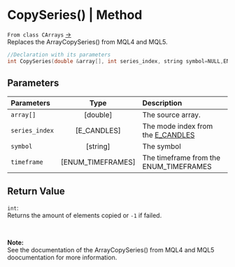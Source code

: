 # CopySeries() | Method
`From class CArrays` [->](arrays.md) <br>
Replaces the ArrayCopySeries() from MQL4 and MQL5.

```cpp
//Declaration with its parameters
int CopySeries(double &array[], int series_index, string symbol=NULL,ENUM_TIMEFRAMES timeframe=PERIOD_CURRENT);
```

## Parameters
| Parameters     |       Type        | Description                                                              |
| :------------- | :---------------: | :----------------------------------------------------------------------- |
| `array[]`      |     [double]      | The source array.                                                        |
| `series_index` |    [E_CANDLES]    | The mode index from the [E_CANDLES](../../enumerations/e_candle_mode.md) |
| `symbol`       |     [string]      | The symbol                                                               |
| `timeframe`    | [ENUM_TIMEFRAMES] | The timeframe from the ENUM_TIMEFRAMES                                   |

## Return Value
`int`: <br>
Returns the amount of elements copied or `-1` if failed.

<br>

**Note:** <br>
See the documentation of the ArrayCopySeries() from MQL4 and MQL5 doocumentation for more information.
